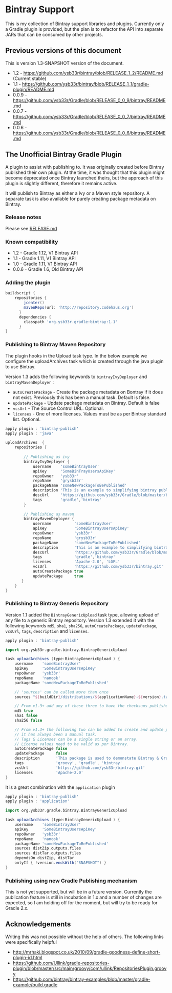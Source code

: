 Bintray Support
===============

This is my collection of Bintray support libraries and plugins. Currently only a Gradle plugin is provided,
but the plan is to refactor the API into separate JARs that can be consumed by other projects.

Previous versions of this document
----------------------------------

This is version 1.3-SNAPSHOT version of the document.

+ 1.2   - https://github.com/ysb33r/bintray/blob/RELEASE_1_2/README.md (Current stable)
+ 1.1   - https://github.com/ysb33r/bintray/blob/RELEASE_1_1/gradle-plugin/README.md
+ 0.0.9 - https://github.com/ysb33r/Gradle/blob/RELEASE_0_0_9/bintray/README.md
+ 0.0.7 - https://github.com/ysb33r/Gradle/blob/RELEASE_0_0_7/bintray/README.md
+ 0.0.6 - https://github.com/ysb33r/Gradle/blob/RELEASE_0_0_6/bintray/README.md

The Unofficial Bintray Gradle Plugin
------------------------------------

A plugin to assist with publishing to. It was originally created before
Bintray published their own plugin. At the time, it was thought that this
plugin might become deprecated once Bintray launched theirs, but the
approach of this plugin is slightly different, therefore it remains active.

It will publish to Bintray as either a Ivy or a Maven style repository. A separate
task is also available for purely creating package metadata on Bintray.

### Release notes

Please see [RELEASE.md](https://github.com/ysb33r/bintray/blob/master/gradle-plugin/RELEASE.md)

### Known compatibility

+ 1.2 - Gradle 1.12, V1 Bintray API
+ 1.1 - Gradle 1.11, V1 Bintray API
+ 1.0 - Gradle 1.11, V1 Bintray API
+ 0.0.6 - Gradle 1.6, Old Bintray API

### Adding the plugin

```groovy
buildscript {
    repositories {
        jcenter()
    	mavenRepo(url: 'http://repository.codehaus.org')
      }
      dependencies {
        classpath 'org.ysb33r.gradle:bintray:1.1'
      }
}
```

### Publishing to Bintray Maven Repository

The plugin hooks in the Upload task type. In the below example we
configure the uploadArchives task which is created through the java 
plugin to use Bintray.

Version 1.3 adds the following keywords to ```bintrayIvyDeployer``` and ```bintrayMavenDeployer``` :

* ```autoCreatePackage``` - Create the package metadata on Bontray if it does not exist. Previously this has been a
manual task.  Default is false.
* ```updatePackage``` - Update package metadata on Bintray. Default is false
* ```vcsUrl``` - The Source Control URL. Optional.
* ```licenses``` - One of more licenses. Values must be as per Bintray standard list. Optional.

```groovy
apply plugin : 'bintray-publish'
apply plugin : 'java'

uploadArchives  {
    repositories {
 
        // Publishing as ivy              
		bintrayIvyDeployer {
			username    'someBintrayUser'
            apiKey      'SomeBinTrayUsersApiKey'
         	repoOwner   'ysb33r'
         	repoName    'grysb33r'
         	packageName 'someNewPackageToBePublished'
            description 'This is an example to simplifying bintray publishing'
            descUrl     'https://github.com/ysb33r/Gradle/blob/master/bintray/README.md'
            tags        'gradle','bintray'
        }
       
		// Publishing as maven
		bintrayMavenDeployer {
			username          'someBintrayUser'
            apiKey            'SomeBintrayUsersApiKey'
         	repoOwner         'ysb33r'
         	repoName          'grysb33r'
         	packageName       'someNewPackageToBePublished'
            description       'This is an example to simplifying bintray publishing'
            descUrl           'https://github.com/ysb33r/Gradle/blob/master/bintray/README.md'
            tags              'gradle','bintray'
            licenses          'Apache-2.0', 'LGPL'
            vcsUrl            'https://github.com/ysb33r/bintray.git'
            autoCreatePackage true
            updatePackage     true
       }
    }
}

```

### Publishing to Bintray Generic Repository

Version 1.1 added the ```BintrayGenericUpload``` task type, allowing upload of any file to a generic Bintray repository.
Version 1.3 extended it with the following keywords ```md5```, ```sha1```, ```sha256```, ```autoCreatePackage```,
```updatePackage```, ```vcsUrl```, ```tags```, ```description``` and ```licenses```.

```groovy
apply plugin : 'bintray-publish'

import org.ysb33r.gradle.bintray.BintrayGenericUpload

task uploadArchives (type:BintrayGenericUpload ) {
    username    'someBintrayUser'
    apiKey      'SomeBintrayUsersApiKey'
    repoOwner   'ysb33r'
    repoName    'nanook'
    packageName 'someNewPackageToBePublished'

    // 'sources' can be called more than once
    sources "${buildDir}/distributions/${applicationName}-${version}.tar"

    // From v1.3+ add any of these three to have the checksums published along with the artifacts
    md5 true
    sha1 false
    sha256 false

    // From v1.3+ the following two can be added to create and update package metadata. Prior to this
    // it has always been a manual task.
    // Tags & Licenses can be a single string or an array.
    // License values need to be valid as per Bintray.
    autoCreatePackage false
    updatePackage     false
    description       'This package is used to demonstate Bintray & Gradle interaction'
    tags              'groovy', 'gradle', 'bintray'
    vcsUrl            'https://github.com/ysb33r/bintray.git'
    licenses          'Apache-2.0'
}
```

It is a great combination with the ```application``` plugin

```groovy
apply plugin : 'bintray-publish'
apply plugin : 'application'

import org.ysb33r.gradle.bintray.BintrayGenericUpload

task uploadArchives (type:BintrayGenericUpload ) {
    username    'someBintrayUser'
    apiKey      'SomeBintrayUsersApiKey'
    repoOwner   'ysb33r'
    repoName    'nanook'
    packageName 'someNewPackageToBePublished'
    sources distZip.outputs.files
    sources distTar.outputs.files
    dependsOn distZip, distTar
    onlyIf { !version.endsWith("SNAPSHOT") }
}
```

### Publishing using new Gradle Publishing mechanism

This is not yet supported, but will be in a future version. Currently the publication feature is still in incubation in
1.x and a number of changes are expected, so I am holding off for the moment, but will try to be ready for Gradle 2.x.


Acknowledgements
----------------

Writing this was not possible without the help of others. The following links were specifically helpful

- http://mrhaki.blogspot.co.uk/2010/09/gradle-goodness-define-short-plugin-id.html
- https://github.com/Ullink/gradle-repositories-plugin/blob/master/src/main/groovy/com/ullink/RepositoriesPlugin.groovy
- https://github.com/bintray/bintray-examples/blob/master/gradle-example/build.gradle
